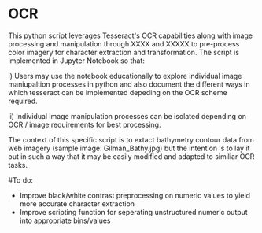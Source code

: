 # OCR
This python script leverages Tesseract's OCR capabilities along with image processing and manipulation through XXXX and XXXXX to pre-process color imagery for character extraction and transformation. The script is implemented in Jupyter Notebook so that:

  i) Users may use the notebook educationally to explore individual image maniupaltion processes in python and also document the different ways in which tesseract can be implemented depeding on the OCR scheme required.

  ii) Individual image manipulation processes can be isolated depending on OCR / image requirements for best processing.

The context of this specific script is to extact bathymetry contour data from web imagery (sample image: Gilman_Bathy.jpg) but the intention is to lay it out in such a way that it may be easily modified and adapted to similiar OCR tasks.

#To do:
- Improve black/white contrast preprocessing on numeric values to yield more accurate character extraction
- Improve scripting function for seperating unstructured numeric output into appropriate bins/values
